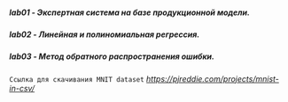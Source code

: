 ##### lab01 - Экспертная система на базе продукционной модели.
##### lab02 - Линейная и полиномиальная регрессия.
##### lab03 - Метод обратного распространения ошибки.
`Ссылка для скачивания MNIT dataset` _https://pjreddie.com/projects/mnist-in-csv/_

